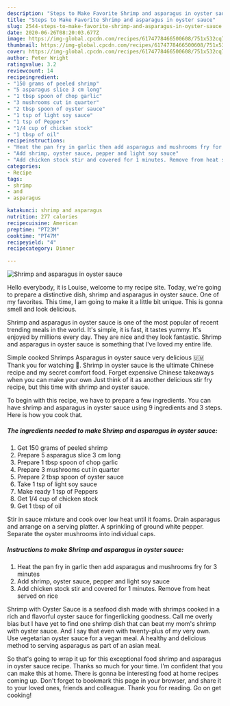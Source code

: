 ```yaml
---
description: "Steps to Make Favorite Shrimp and asparagus in oyster sauce"
title: "Steps to Make Favorite Shrimp and asparagus in oyster sauce"
slug: 2544-steps-to-make-favorite-shrimp-and-asparagus-in-oyster-sauce
date: 2020-06-26T08:20:03.677Z
image: https://img-global.cpcdn.com/recipes/6174778466500608/751x532cq70/shrimp-and-asparagus-in-oyster-sauce-recipe-main-photo.jpg
thumbnail: https://img-global.cpcdn.com/recipes/6174778466500608/751x532cq70/shrimp-and-asparagus-in-oyster-sauce-recipe-main-photo.jpg
cover: https://img-global.cpcdn.com/recipes/6174778466500608/751x532cq70/shrimp-and-asparagus-in-oyster-sauce-recipe-main-photo.jpg
author: Peter Wright
ratingvalue: 3.2
reviewcount: 14
recipeingredient:
- "150 grams of peeled shrimp"
- "5 asparagus slice 3 cm long"
- "1 tbsp spoon of chop garlic"
- "3 mushrooms cut in quarter"
- "2 tbsp spoon of oyster sauce"
- "1 tsp of light soy sauce"
- "1 tsp of Peppers"
- "1/4 cup of chicken stock"
- "1 tbsp of oil"
recipeinstructions:
- "Heat the pan fry in garlic then add asparagus and mushrooms fry for 3 minutes"
- "Add shrimp, oyster sauce, pepper and light soy sauce"
- "Add chicken stock stir and covered for 1 minutes. Remove from heat served on rice"
categories:
- Recipe
tags:
- shrimp
- and
- asparagus

katakunci: shrimp and asparagus 
nutrition: 277 calories
recipecuisine: American
preptime: "PT23M"
cooktime: "PT47M"
recipeyield: "4"
recipecategory: Dinner

---
```



![Shrimp and asparagus in oyster sauce](https://img-global.cpcdn.com/recipes/6174778466500608/751x532cq70/shrimp-and-asparagus-in-oyster-sauce-recipe-main-photo.jpg)

Hello everybody, it is Louise, welcome to my recipe site. Today, we're going to prepare a distinctive dish, shrimp and asparagus in oyster sauce. One of my favorites. This time, I am going to make it a little bit unique. This is gonna smell and look delicious.

Shrimp and asparagus in oyster sauce is one of the most popular of recent trending meals in the world. It's simple, it is fast, it tastes yummy. It's enjoyed by millions every day. They are nice and they look fantastic. Shrimp and asparagus in oyster sauce is something that I've loved my entire life.

Simple cooked Shrimps Asparagus in oyster sauce very delicious 🇺🇲 Thank you for watching 🙏. Shrimp in oyster sauce is the ultimate Chinese recipe and my secret comfort food. Forget expensive Chinese takeaways when you can make your own Just think of it as another delicious stir fry recipe, but this time with shrimp and oyster sauce.


To begin with this recipe, we have to prepare a few ingredients. You can have shrimp and asparagus in oyster sauce using 9 ingredients and 3 steps. Here is how you cook that.

<!--inarticleads1-->

##### The ingredients needed to make Shrimp and asparagus in oyster sauce:

1. Get 150 grams of peeled shrimp
1. Prepare 5 asparagus slice 3 cm long
1. Prepare 1 tbsp spoon of chop garlic
1. Prepare 3 mushrooms cut in quarter
1. Prepare 2 tbsp spoon of oyster sauce
1. Take 1 tsp of light soy sauce
1. Make ready 1 tsp of Peppers
1. Get 1/4 cup of chicken stock
1. Get 1 tbsp of oil


Stir in sauce mixture and cook over low heat until it foams. Drain asparagus and arrange on a serving platter. A sprinkling of ground white pepper. Separate the oyster mushrooms into individual caps. 

<!--inarticleads2-->

##### Instructions to make Shrimp and asparagus in oyster sauce:

1. Heat the pan fry in garlic then add asparagus and mushrooms fry for 3 minutes
1. Add shrimp, oyster sauce, pepper and light soy sauce
1. Add chicken stock stir and covered for 1 minutes. Remove from heat served on rice


Shrimp with Oyster Sauce is a seafood dish made with shrimps cooked in a rich and flavorful oyster sauce for fingerlicking goodness. Call me overly bias but I have yet to find one shrimp dish that can beat my mom&#39;s shrimp with oyster sauce. And I say that even with twenty-plus of my very own. Use vegetarian oyster sauce for a vegan meal. A healthy and delicious method to serving asparagus as part of an asian meal. 

So that's going to wrap it up for this exceptional food shrimp and asparagus in oyster sauce recipe. Thanks so much for your time. I'm confident that you can make this at home. There is gonna be interesting food at home recipes coming up. Don't forget to bookmark this page in your browser, and share it to your loved ones, friends and colleague. Thank you for reading. Go on get cooking!
